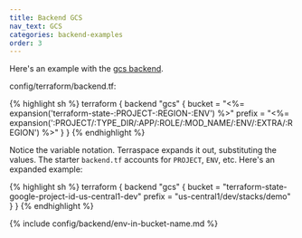 ```yaml
---
title: Backend GCS
nav_text: GCS
categories: backend-examples
order: 3
---
```


Here's an example with the [gcs backend](https://www.terraform.io/language/settings/backends/gcs).

config/terraform/backend.tf:

{% highlight sh %}
terraform {
  backend "gcs" {
    bucket = "<%= expansion('terraform-state-:PROJECT-:REGION-:ENV') %>"
    prefix = "<%= expansion(':PROJECT/:TYPE_DIR/:APP/:ROLE/:MOD_NAME/:ENV/:EXTRA/:REGION') %>"
  }
}
{% endhighlight %}

Notice the variable notation. Terraspace expands it out, substituting the values. The starter `backend.tf` accounts for `PROJECT`, `ENV`, etc. Here's an expanded example:

{% highlight sh %}
terraform {
  backend "gcs" {
    bucket = "terraform-state-google-project-id-us-central1-dev"
    prefix = "us-central1/dev/stacks/demo"
  }
}
{% endhighlight %}

{% include config/backend/env-in-bucket-name.md %}
